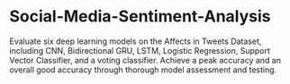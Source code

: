 # Social-Media-Sentiment-Analysis
Evaluate six deep learning models on the Affects in Tweets Dataset, including CNN, Bidirectional GRU, LSTM, Logistic Regression, Support Vector Classifier, and a voting classifier. Achieve a peak accuracy and an overall good accuracy through thorough model assessment and testing.
